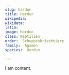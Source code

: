 ```yaml
---
slug: hardun
title: Hardun
wikipedia: 
wikidata: 
latin:
image: Hardun
class: Reptilien
order:  Schuppenkriechtiere
family:  Agamen
species:  Hardun

---
```


I am content.
